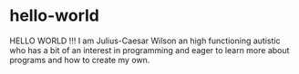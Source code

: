 # hello-world
HELLO WORLD !!! 
I am Julius-Caesar Wilson an high functioning autistic who has a bit of an interest in programming and eager to learn more about programs and how to create my own. 
